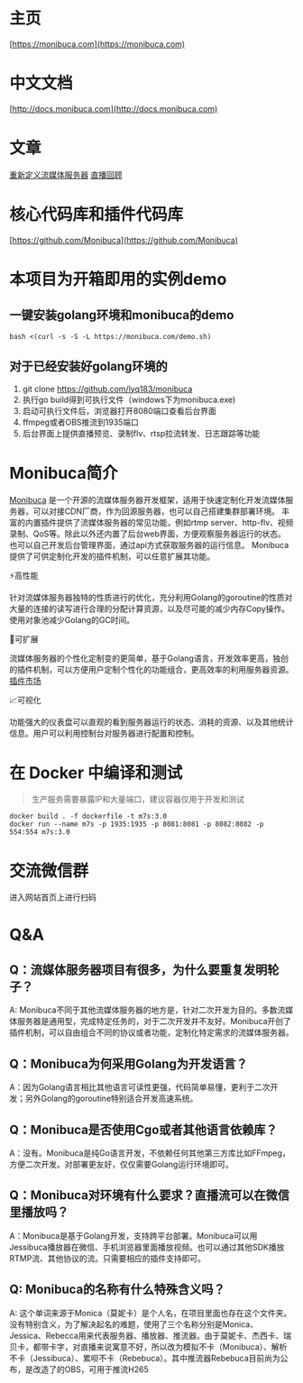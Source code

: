 # 主页

[https://monibuca.com](https://monibuca.com)

# 中文文档

[http://docs.monibuca.com](http://docs.monibuca.com)

# 文章

[重新定义流媒体服务器](https://www.infoq.cn/article/uiPl8dIuQmhipKb3q3Tz)
[直播回顾](https://live.oschina.net/detail/l_5ec359168fca5_6CA0rArq/4?fromH5=true)

# 核心代码库和插件代码库

[https://github.com/Monibuca](https://github.com/Monibuca)


# 本项目为开箱即用的实例demo

## 一键安装golang环境和monibuca的demo

```
bash <(curl -s -S -L https://monibuca.com/demo.sh) 
```

## 对于已经安装好golang环境的

1. git clone https://github.com/lyq183/monibuca
2. 执行go build得到可执行文件（windows下为monibuca.exe)
3. 启动可执行文件后，浏览器打开8080端口查看后台界面
4. ffmpeg或者OBS推流到1935端口
5. 后台界面上提供直播预览、录制flv、rtsp拉流转发、日志跟踪等功能

# Monibuca简介
[Monibuca](https://monibuca.com) 是一个开源的流媒体服务器开发框架，适用于快速定制化开发流媒体服务器，可以对接CDN厂商，作为回源服务器，也可以自己搭建集群部署环境。 丰富的内置插件提供了流媒体服务器的常见功能，例如rtmp server、http-flv、视频录制、QoS等。除此以外还内置了后台web界面，方便观察服务器运行的状态。 也可以自己开发后台管理界面，通过api方式获取服务器的运行信息。 Monibuca 提供了可供定制化开发的插件机制，可以任意扩展其功能。

⚡高性能
 
针对流媒体服务器独特的性质进行的优化，充分利用Golang的goroutine的性质对大量的连接的读写进行合理的分配计算资源，以及尽可能的减少内存Copy操作。使用对象池减少Golang的GC时间。
 
🔧可扩展
 
流媒体服务器的个性化定制变的更简单，基于Golang语言，开发效率更高，独创的插件机制，可以方便用户定制个性化的功能组合，更高效率的利用服务器资源。[插件市场](https://plugins.monibuca.com)
 
📈可视化
 
功能强大的仪表盘可以直观的看到服务器运行的状态、消耗的资源、以及其他统计信息。用户可以利用控制台对服务器进行配置和控制。

# 在 Docker 中编译和测试

> 生产服务需要暴露IP和大量端口，建议容器仅用于开发和测试
```shell
docker build . -f dockerfile -t m7s:3.0
docker run --name m7s -p 1935:1935 -p 8081:8081 -p 8082:8082 -p 554:554 m7s:3.0
```

# 交流微信群

进入网站首页上进行扫码

# Q&A

## Q：流媒体服务器项目有很多，为什么要重复发明轮子？
A: Monibuca不同于其他流媒体服务器的地方是，针对二次开发为目的。多数流媒体服务器是通用型，完成特定任务的，对于二次开发并不友好。Monibuca开创了插件机制，可以自由组合不同的协议或者功能，定制化特定需求的流媒体服务器。

## Q：Monibuca为何采用Golang为开发语言？
A：因为Golang语言相比其他语言可读性更强，代码简单易懂，更利于二次开发；另外Golang的goroutine特别适合开发高速系统。

## Q：Monibuca是否使用Cgo或者其他语言依赖库？
A：没有。Monibuca是纯Go语言开发，不依赖任何其他第三方库比如FFmpeg，方便二次开发。对部署更友好，仅仅需要Golang运行环境即可。

## Q：Monibuca对环境有什么要求？直播流可以在微信里播放吗？
A：Monibuca是基于Golang开发，支持跨平台部署。Monibuca可以用Jessibuca播放器在微信、手机浏览器里面播放视频。也可以通过其他SDK播放RTMP流、其他协议的流。只需要相应的插件支持即可。

## Q: Monibuca的名称有什么特殊含义吗？
A: 这个单词来源于Monica（莫妮卡）是个人名，在项目里面也存在这个文件夹。没有特别含义，为了解决起名的难题，使用了三个名称分别是Monica、Jessica、Rebecca用来代表服务器、播放器、推流器。由于莫妮卡、杰西卡、瑞贝卡，都带卡字，对直播来说寓意不好，所以改为模拟不卡（Monibuca）、解析不卡（Jessibuca）、累呗不卡（Rebebuca）。其中推流器Rebebuca目前尚为公布，是改造了的OBS，可用于推流H265
